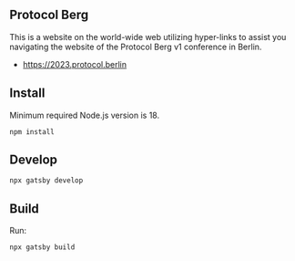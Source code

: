 ## Protocol Berg

This is a website on the world-wide web utilizing hyper-links to assist you navigating the website of the Protocol Berg v1 conference in Berlin.

- <https://2023.protocol.berlin>

## Install

Minimum required Node.js version is 18.

```
npm install
```

## Develop

```
npx gatsby develop
```

## Build

Run:

```
npx gatsby build
```
